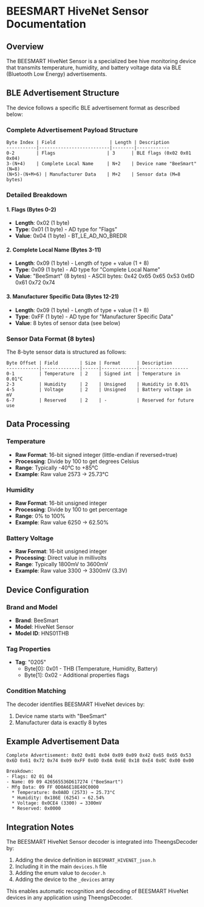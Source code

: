# BEESMART HiveNet Sensor Documentation

## Overview
The BEESMART HiveNet Sensor is a specialized bee hive monitoring device that transmits temperature, humidity, and battery voltage data via BLE (Bluetooth Low Energy) advertisements.

## BLE Advertisement Structure

The device follows a specific BLE advertisement format as described below:

### Complete Advertisement Payload Structure

```
Byte Index | Field                    | Length | Description
-----------|--------------------------|--------|------------
0-2        | Flags                   | 3      | BLE flags (0x02 0x01 0x04)
3-(N+4)    | Complete Local Name     | N+2    | Device name "BeeSmart" (N=8)
(N+5)-(N+M+6) | Manufacturer Data    | M+2    | Sensor data (M=8 bytes)
```

### Detailed Breakdown

#### 1. Flags (Bytes 0-2)
- **Length**: 0x02 (1 byte)
- **Type**: 0x01 (1 byte) - AD type for "Flags"
- **Value**: 0x04 (1 byte) - BT_LE_AD_NO_BREDR

#### 2. Complete Local Name (Bytes 3-11)
- **Length**: 0x09 (1 byte) - Length of type + value (1 + 8)
- **Type**: 0x09 (1 byte) - AD type for "Complete Local Name"
- **Value**: "BeeSmart" (8 bytes) - ASCII bytes: 0x42 0x65 0x65 0x53 0x6D 0x61 0x72 0x74

#### 3. Manufacturer Specific Data (Bytes 12-21)
- **Length**: 0x09 (1 byte) - Length of type + value (1 + 8)
- **Type**: 0xFF (1 byte) - AD type for "Manufacturer Specific Data"
- **Value**: 8 bytes of sensor data (see below)

### Sensor Data Format (8 bytes)

The 8-byte sensor data is structured as follows:

```
Byte Offset | Field        | Size | Format      | Description
------------|--------------|------|-------------|------------------
0-1         | Temperature  | 2    | Signed int  | Temperature in 0.01°C
2-3         | Humidity     | 2    | Unsigned    | Humidity in 0.01%
4-5         | Voltage      | 2    | Unsigned    | Battery voltage in mV
6-7         | Reserved     | 2    | -           | Reserved for future use
```

## Data Processing

### Temperature
- **Raw Format**: 16-bit signed integer (little-endian if reversed=true)
- **Processing**: Divide by 100 to get degrees Celsius
- **Range**: Typically -40°C to +85°C
- **Example**: Raw value 2573 → 25.73°C

### Humidity
- **Raw Format**: 16-bit unsigned integer
- **Processing**: Divide by 100 to get percentage
- **Range**: 0% to 100%
- **Example**: Raw value 6250 → 62.50%

### Battery Voltage
- **Raw Format**: 16-bit unsigned integer
- **Processing**: Direct value in millivolts
- **Range**: Typically 1800mV to 3600mV
- **Example**: Raw value 3300 → 3300mV (3.3V)

## Device Configuration

### Brand and Model
- **Brand**: BeeSmart
- **Model**: HiveNet Sensor
- **Model ID**: HNS01THB

### Tag Properties
- **Tag**: "0205"
  - Byte[0]: 0x01 - THB (Temperature, Humidity, Battery)
  - Byte[1]: 0x02 - Additional properties flags

### Condition Matching
The decoder identifies BEESMART HiveNet devices by:
1. Device name starts with "BeeSmart"
2. Manufacturer data is exactly 8 bytes

## Example Advertisement Data

```
Complete Advertisement: 0x02 0x01 0x04 0x09 0x09 0x42 0x65 0x65 0x53 0x6D 0x61 0x72 0x74 0x09 0xFF 0x0D 0x0A 0x6E 0x18 0xE4 0x0C 0x00 0x00

Breakdown:
- Flags: 02 01 04
- Name: 09 09 426565536D617274 ("BeeSmart")
- Mfg Data: 09 FF 0D0A6E18E40C0000
  * Temperature: 0x0A0D (2573) → 25.73°C
  * Humidity: 0x186E (6254) → 62.54%
  * Voltage: 0x0CE4 (3300) → 3300mV
  * Reserved: 0x0000
```

## Integration Notes

The BEESMART HiveNet Sensor decoder is integrated into TheengsDecoder by:
1. Adding the device definition in `BEESMART_HIVENET_json.h`
2. Including it in the main `devices.h` file
3. Adding the enum value to `decoder.h`
4. Adding the device to the `_devices` array

This enables automatic recognition and decoding of BEESMART HiveNet devices in any application using TheengsDecoder.
